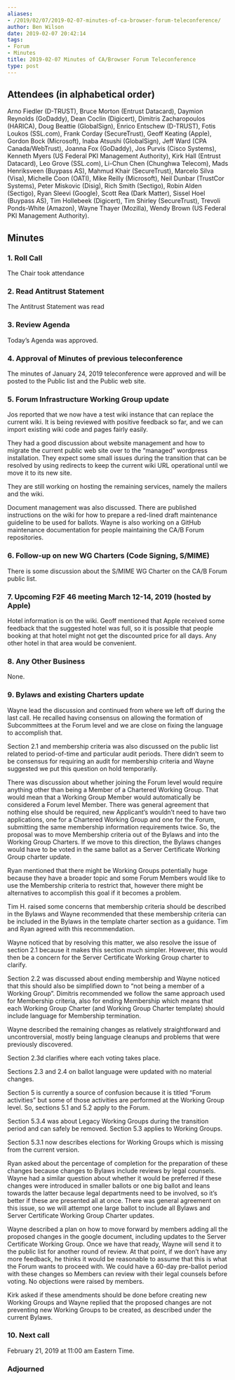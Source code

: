 ```yaml
---
aliases:
- /2019/02/07/2019-02-07-minutes-of-ca-browser-forum-teleconference/
author: Ben Wilson
date: 2019-02-07 20:42:14
tags:
- Forum
- Minutes
title: 2019-02-07 Minutes of CA/Browser Forum Teleconference
type: post
---
```


## Attendees (in alphabetical order)

Arno Fiedler (D-TRUST), Bruce Morton (Entrust Datacard), Daymion Reynolds (GoDaddy), Dean Coclin (Digicert), Dimitris Zacharopoulos (HARICA), Doug Beattie (GlobalSign), Enrico Entschew (D-TRUST), Fotis Loukos (SSL.com), Frank Corday (SecureTrust), Geoff Keating (Apple), Gordon Bock (Microsoft), Inaba Atsushi (GlobalSign), Jeff Ward (CPA Canada/WebTrust), Joanna Fox (GoDaddy), Jos Purvis (Cisco Systems), Kenneth Myers (US Federal PKI Management Authority), Kirk Hall (Entrust Datacard), Leo Grove (SSL.com), Li-Chun Chen (Chunghwa Telecom), Mads Henriksveen (Buypass AS), Mahmud Khair (SecureTrust), Marcelo Silva (Visa), Michelle Coon (OATI), Mike Reilly (Microsoft), Neil Dunbar (TrustCor Systems), Peter Miskovic (Disig), Rich Smith (Sectigo), Robin Alden (Sectigo), Ryan Sleevi (Google), Scott Rea (Dark Matter), Sissel Hoel (Buypass AS), Tim Hollebeek (Digicert), Tim Shirley (SecureTrust), Trevoli Ponds-White (Amazon), Wayne Thayer (Mozilla), Wendy Brown (US Federal PKI Management Authority).

## Minutes

### 1. Roll Call

The Chair took attendance

### 2. Read Antitrust Statement

The Antitrust Statement was read

### 3. Review Agenda

Today’s Agenda was approved.

### 4. Approval of Minutes of previous teleconference

The minutes of January 24, 2019 teleconference were approved and will be posted to the Public list and the Public web site.

### 5. Forum Infrastructure Working Group update

Jos reported that we now have a test wiki instance that can replace the current wiki. It is being reviewed with positive feedback so far, and we can import existing wiki code and pages fairly easily.

They had a good discussion about website management and how to migrate the current public web site over to the “managed” wordpress installation. They expect some small issues during the transition that can be resolved by using redirects to keep the current wiki URL operational until we move it to its new site.

They are still working on hosting the remaining services, namely the mailers and the wiki.

Document management was also discussed. There are published instructions on the wiki for how to prepare a red-lined draft maintenance guideline to be used for ballots. Wayne is also working on a GitHub maintenance documentation for people maintaining the CA/B Forum repositories.

### 6. Follow-up on new WG Charters (Code Signing, S/MIME)

There is some discussion about the S/MIME WG Charter on the CA/B Forum public list.

### 7. Upcoming F2F 46 meeting March 12-14, 2019 (hosted by Apple)

Hotel information is on the wiki. Geoff mentioned that Apple received some feedback that the suggested hotel was full, so it is possible that people booking at that hotel might not get the discounted price for all days. Any other hotel in that area would be convenient.

### 8. Any Other Business

None.

### 9. Bylaws and existing Charters update

Wayne lead the discussion and continued from where we left off during the last call. He recalled having consensus on allowing the formation of Subcommittees at the Forum level and we are close on fixing the language to accomplish that.

Section 2.1 and membership criteria was also discussed on the public list related to period-of-time and particular audit periods. There didn’t seem to be consensus for requiring an audit for membership criteria and Wayne suggested we put this question on hold temporarily.

There was discussion about whether joining the Forum level would require anything other than being a Member of a Chartered Working Group. That would mean that a Working Group Member would automatically be considered a Forum level Member. There was general agreement that nothing else should be required, new Applicant’s wouldn’t need to have two applications, one for a Chartered Working Group and one for the Forum, submitting the same membership information requirements twice. So, the proposal was to move Membership criteria out of the Bylaws and into the Working Group Charters. If we move to this direction, the Bylaws changes would have to be voted in the same ballot as a Server Certificate Working Group charter update.

Ryan mentioned that there might be Working Groups potentially huge because they have a broader topic and some Forum Members would like to use the Membership criteria to restrict that, however there might be alternatives to accomplish this goal if it becomes a problem.

Tim H. raised some concerns that membership criteria should be described in the Bylaws and Wayne recommended that these membership criteria can be included in the Bylaws in the template charter section as a guidance. Tim and Ryan agreed with this recommendation.

Wayne noticed that by resolving this matter, we also resolve the issue of section 2.1 because it makes this section much simpler. However, this would then be a concern for the Server Certificate Working Group charter to clarify.

Section 2.2 was discussed about ending membership and Wayne noticed that this should also be simplified down to “not being a member of a Working Group”. Dimitris recommended we follow the same approach used for Membership criteria, also for ending Membership which means that each Working Group Charter (and Working Group Charter template) should include language for Membership termination.

Wayne described the remaining changes as relatively straightforward and uncontroversial, mostly being language cleanups and problems that were previously discovered.

Section 2.3d clarifies where each voting takes place.

Sections 2.3 and 2.4 on ballot language were updated with no material changes.

Section 5 is currently a source of confusion because it is titled “Forum activities” but some of those activities are performed at the Working Group level. So, sections 5.1 and 5.2 apply to the Forum.

Section 5.3.4 was about Legacy Working Groups during the transition period and can safely be removed. Section 5.3 applies to Working Groups.

Section 5.3.1 now describes elections for Working Groups which is missing from the current version.

Ryan asked about the percentage of completion for the preparation of these changes because changes to Bylaws include reviews by legal counsels. Wayne had a similar question about whether it would be preferred if these changes were introduced in smaller ballots or one big ballot and leans towards the latter because legal departments need to be involved, so it’s better if these are presented all at once. There was general agreement on this issue, so we will attempt one large ballot to include all Bylaws and Server Certificate Working Group Charter updates.

Wayne described a plan on how to move forward by members adding all the proposed changes in the google document, including updates to the Server Certificate Working Group. Once we have that ready, Wayne will send it to the public list for another round of review. At that point, if we don’t have any more feedback, he thinks it would be reasonable to assume that this is what the Forum wants to proceed with. We could have a 60-day pre-ballot period with these changes so Members can review with their legal counsels before voting. No objections were raised by members.

Kirk asked if these amendments should be done before creating new Working Groups and Wayne replied that the proposed changes are not preventing new Working Groups to be created, as described under the current Bylaws.

### 10. Next call

February 21, 2019 at 11:00 am Eastern Time.

### Adjourned